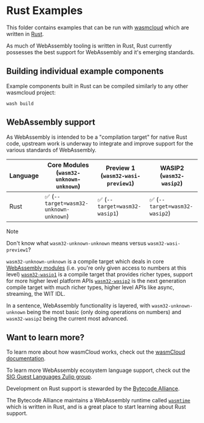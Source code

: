 # Rust Examples

This folder contains examples that can be run with [wasmcloud][wasmcloud] which are written in [Rust][rust].

As much of WebAssembly tooling is written in Rust, Rust currently possesses the best support for WebAssembly and it's emerging standards.

## Building individual example components

Example components built in Rust can be compiled similarly to any other wasmcloud project:

```console
wash build
```

## WebAssembly support

As WebAssembly is intended to be a "compilation target" for native Rust code, upstream work is underway to integrate and improve support for the various standards of WebAssembly.

| Language | Core Modules (`wasm32-unknown-unknown`) | Preview 1 (`wasm32-wasi-preview1`) | WASIP2 (`wasm32-wasip2`)      |
| -------- | --------------------------------------- | ---------------------------------- | ----------------------------- |
| Rust     | ✅ (`--target=wasm32-unknown-unknown`)  | ✅ (`--target=wasm32-wasip1`)      | ✅ (`--target=wasm32-wasip2`) |

> [!NOTE]
> Don't know what `wasm32-unknown-unknown` means versus `wasm32-wasi-preview1`?
>
> `wasm32-unknown-unknown` is a compile target which deals in core [WebAssembly modules][wasm-core-modules] (i.e. you're only given access to numbers at this level)
> [`wasm32-wasip1`][wasi-p1] is a compile target that provides richer types, support for more higher level platform APIs
> [`wasm32-wasip2`][wasi-p2] is the next generation compile target with much richer types, higher level APIs like async, streaming, the WIT IDL.
>
> In a sentence, WebAssembly functionality is layered, with `wasm32-unknown-unknown` being the most basic (only doing operations on numbers) and `wasm32-wasip2` being the current most advanced.

## Want to learn more?

To learn more about how wasmCloud works, check out the [wasmCloud documentation][wasmcloud-docs].

To learn more WebAssembly ecosystem language support, check out the [SIG Guest Languages Zulip group](https://bytecodealliance.zulipchat.com/#narrow/stream/394175-SIG-Guest-Languages).

Development on Rust support is stewarded by the [Bytecode Alliance][bca].

The Bytecode Alliance maintains a WebAssembly runtime called [`wasmtime`][wasmtime] which is written in Rust, and is a great place to start learning about Rust support.

[rust]: https://rust-lang.org
[wasmcloud]: https://wasmcloud.com
[wasi-p1]: https://github.com/WebAssembly/WASI/blob/main/legacy/preview1/docs.md
[wasi-p2]: https://github.com/WebAssembly/WASI/blob/main/preview2
[wasm-core-modules]: https://webassembly.github.io/spec/core/
[bca]: https://bytecodealliance.org/
[wasmtime]: https://github.com/bytecodealliance/wasmtime
[wasmcloud-docs]: https://wasmcloud.com/docs/intro
